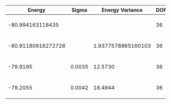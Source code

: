 | Energy             | Sigma  | Energy Variance    | DOF | Einf | Method                       | Reference |
|--------------------|--------|--------------------|-----|------|------------------------------|-----------|
| -80.994163118435   |        |                    | 36  | 0    | Exact diagonalization        | TODO: own code (ED) |
| -80.91180916272728 |        | 1.9377578865160103 | 36  | 0    | DMRG (bond dimension = 2048) | [code](https://github.com/https://github.com/varbench/methods/blob/main/scripts/J1J2/square_36_P_0.3/dmrg.sh) |
| -79.9195           | 0.0035 | 12.5730            | 36  | 0    | RBM (alpha = 1)              | TODO: own code (RBM) |
| -79.2055           | 0.0042 | 18.4944            | 36  | 0    | Jastrow baseline             | TODO: own code (Jastrow) |
